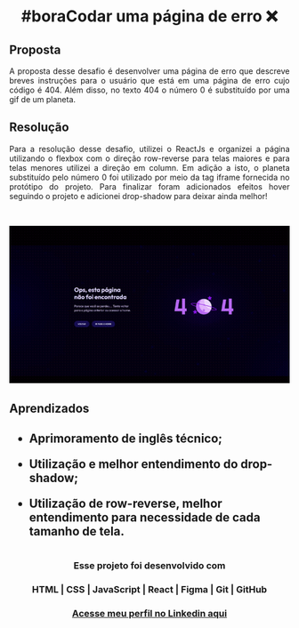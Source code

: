 # <h1 align="center"> **#boraCodar uma página de erro** ❌</h1>

<h2><strong>Proposta </strong></h2>
<p align="justify"> A proposta desse desafio é desenvolver uma página de erro que descreve breves instruções para o usuário que está em uma página de erro cujo código é 404. Além disso, no texto 404 o número 0 é substituído por uma gif de um planeta. </p>

<h2> <strong>Resolução</strong>  </h2>
<p align="justify"> Para a resolução desse desafio, utilizei o ReactJs e organizei a página utilizando o flexbox com o direção row-reverse para telas maiores e para telas menores utilizei a direção em column. Em adição a isto, o planeta substituído pelo número 0 foi utilizado por meio da tag iframe fornecida no protótipo do projeto. Para finalizar foram adicionados efeitos hover seguindo o projeto e adicionei drop-shadow para deixar ainda melhor! </p>

<br>

<p align="center">
  <img src="preview.gif">
</p>

<h2> <strong> Aprendizados </strong> <h2>
<ul>
  <li>
    <p> Aprimoramento de inglês técnico; </p>
  </li>
  <li>
    <p> Utilização e melhor entendimento do drop-shadow; </p>
  </li>
  <li>
    <p> Utilização de row-reverse, melhor entendimento para necessidade de cada tamanho de tela. </p>
  </li>

</ul>

#

#### <h3 align="center"> Esse projeto foi desenvolvido com </h3>

### <p align="center"> **HTML | CSS | JavaScript | React | Figma | Git | GitHub** </p>

### <h3 align="center"> [Acesse meu perfil no Linkedin aqui](https://www.linkedin.com/in/tthayza-oliveira/) </h3>
